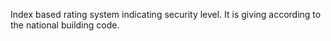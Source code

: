 ﻿Index based rating system indicating security level.
It is giving according to the national building code.
